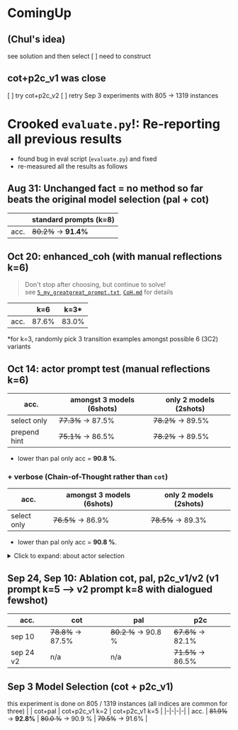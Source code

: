 # ComingUp
## (Chul's idea)
see solution and then select
[ ] need to construct

## cot+p2c_v1 was close
[ ] try cot+p2c_v2
    [ ] retry Sep 3 experiments with 805 &rarr; 1319 instances

# Crooked `evaluate.py`!: Re-reporting all previous results 
* found bug in eval script (`evaluate.py`) and fixed 
* re-measured all the results as follows

## Aug 31: Unchanged fact = no method so far beats the original model selection (pal + cot)
| | standard prompts (k=8) | 
|-|-|
| acc.  | ~~80.2\%~~ &rarr; **91.4\%** | 

## Oct 20: enhanced_coh (with manual reflections k=6) 
> Don't stop after choosing, but continue to solve!  
see [`5_my_greatgreat_prompt.txt`](https://github.com/fgenie/Model-Selection-Reasoning/blob/PR_si/src/prompts/prep_reflexion/5_my_greatgreat_prompt.txt), [`CoH.md`](https://github.com/fgenie/Model-Selection-Reasoning/blob/PR_si/src/prompts/prep_reflexion/CoH.md) for details

| | k=6 | k=3* |
|-|-|-|
| acc.  | 87.6\% | 83.0\% |

*for k=3, randomly pick 3 transition examples amongst possible 6 (3C2) variants

## Oct 14: actor prompt test (manual reflections k=6)
| acc. | amongst 3 models (6shots) | only 2 models (2shots) |
|-|-|-|
| select only | ~~77.3\%~~ &rarr; 87.5\% | ~~78.2\%~~ &rarr; 89.5\% |
| prepend hint | ~~75.1\%~~ &rarr; 86.5\% | ~~78.2\%~~ &rarr; 89.5\% |
* lower than pal only acc = **90.8 \%**.


### + verbose (Chain-of-Thought rather than `cot`)

| acc. | amongst 3 models (6shots) | only 2 models (2shots) |
|-|-|-|
| select only | ~~76.5\%~~ &rarr; 86.9\% | ~~78.5\%~~ &rarr; 89.3\% |
* lower than pal only acc = **90.8 \%**.

<details>
    <summary> Click to expand: about actor selection </summary>
## actor selection prompt
```
Choose the most likely reasoning method for answering math-word questions. Followings are the three methods available: (1) Chain-of-Thought (`cot`) invokes step-by-step verbal reasoning to break the question to reach the correct answer. (2) Plan-to-Code (`p2c`) invokes to write the plan and write the code of it to reach the answer. (3) Program-aided Language modeling (`pal`) invokes writing a code that returns the answer of the question. Referring to the followings, learn to guess which method would be promising given the question. 

Previous attempts and reflections:

[reflection examples here]


Now, given the question, start guessing the most `Promising Method` after writing an appropriate `Hint` to correctly choose the reasoning method for  the `Question` based on your learnings. 

Question: [QUESTION]

<format>
Hint: <write a concise sentence that help the method choice for answering correctly>
Promising Method: <pick one between two reasoning methods> 
</format>
```

## querying w/ hint prompt

```
[system prompt for cot/pal/p2c]

[examples]

Question: question of interest ([HINT goes here (a sentence.)])

```




```bash
# raw results output

# bash evaluate_math.sh 
# amongst 3 methods
+ python evaluate.py --input_path ../output/oct14_actorselect/gsm8k_k8_sc1_s0_e1319_10_14_23_48.jsonl --dataset_type math
Accuracy: 0.7725549658832449, Total: 1319, Correct: 1019, Error: 49
+ wc -l ../output/oct14_actorselect/gsm8k_k8_sc1_s0_e1319_10_14_23_48.jsonl
    1319 ../output/oct14_actorselect/gsm8k_k8_sc1_s0_e1319_10_14_23_48.jsonl

1019 / (1319-9) = 0.7778625954198474


+ python evaluate.py --input_path ../output/oct14_actorselect_hinted/gsm8k_k8_sc1_s0_e1319_10_14_23_49.jsonl --dataset_type math
Accuracy: 0.7513267626990144, Total: 1319, Correct: 991, Error: 63
+ wc -l ../output/oct14_actorselect_hinted/gsm8k_k8_sc1_s0_e1319_10_14_23_49.jsonl
    1319 ../output/oct14_actorselect_hinted/gsm8k_k8_sc1_s0_e1319_10_14_23_49.jsonl

991/(1319 - 16) = 0.760552570990023


# bewtween pal / cot (binary choice)
# no hint only select
Accuracy: 0.7824109173616376, Total: 1319, Correct: 1032, Error: 21

# hinted solution
Accuracy: 0.7816527672479151, Total: 1319, Correct: 1031, Error: 18

```
</details>

## Sep 24, Sep 10: Ablation cot, pal, p2c_v1/v2 (v1 prompt k=5 --> v2 prompt k=8 with dialogued fewshot)
| acc. | cot | pal | p2c |
|-|-|-|-|
| sep 10 | ~~78.8\%~~ &rarr; 87.5\% | ~~80.2 \%~~ &rarr; 90.8 \% | ~~67.6\%~~ &rarr; 82.1\% |
| sep 24 v2 | n/a | n/a | ~~71.5\%~~ &rarr; 86.5\% |

## Sep 3 Model Selection (cot + p2c_v1)
this experiment is done on 805 / 1319 instances (all indices are common for three)
| | cot+pal | cot+p2c_v1 k=2 | cot+p2c_v1 k=5 |
|-|-|-|-|
| acc. | ~~81.9\%~~ &rarr; **92.8\%** | ~~80.0 \%~~ &rarr; 90.9 \% | ~~79.5\%~~ &rarr; 91.6\% |
